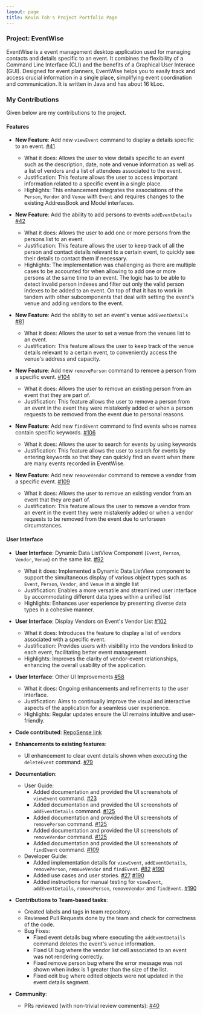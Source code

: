 ```yaml
---
layout: page
title: Kevin Toh's Project Portfolio Page
---
```


### Project: EventWise

EventWise is a event management desktop application used for managing contacts and details specific to an event. It combines the flexibility of a Command Line Interface (CLI) and the benefits of a Graphical User Interace (GUI). Designed for event planners, EventWise helps you to easily track and access crucial information in a single place, simplifying event coordination and communication. It is written in Java and has about 16 kLoc.

### My Contributions
Given below are my contributions to the project.

#### Features

* **New Feature**: Add new `viewEvent` command to display a details specific to an event. [\#41](https://github.com/AY2324S1-CS2103-F13-3/tp/pull/41)
  * What it does: Allows the user to view details specific to an event such as the description, date, note and venue information as well as a list of vendors and a list of attendees associated to the event.
  * Justification: This feature allows the user to access important information related to a specific event in a single place.
  * Highlights: This enhancement integrates the associations of the `Person`, `Vendor` and `Venue` with `Event` and requires changes to the existing AddressBook and Model interfaces.

* **New Feature**: Add the ability to add persons to events `addEventDetails` [\#42](https://github.com/AY2324S1-CS2103-F13-3/tp/pull/42)
  * What it does: Allows the user to add one or more persons from the persons list to an event.
  * Justification: This feature allows the user to keep track of all the person and contact details relevant to a certain event, to quickly see their details to contact them if necessary.
  * Highlights: The implementation was challenging as there are multiple cases to be accounted for when allowing to add one or more persons at the same time to an event. The logic has to be able to detect invalid person indexes and filter out only the valid person indexes to be added to an event. On top of that it has to work in tandem with other subcomponents that deal with setting the event's venue and adding vendors to the event.

* **New Feature**: Add the ability to set an event's venue `addEventDetails` [\#81](https://github.com/AY2324S1-CS2103-F13-3/tp/pull/81)
  * What it does: Allows the user to set a venue from the venues list to an event.
  * Justification: This feature allows the user to keep track of the venue details relevant to a certain event, to conveniently access the venue's address and capacity.

* **New Feature**: Add new `removePerson` command to remove a person from a specific event. [\#104](https://github.com/AY2324S1-CS2103-F13-3/tp/pull/104)
  * What it does: Allows the user to remove an existing person from an event that they are part of.
  * Justification: This feature allows the user to remove a person from an event in the event they were mistakenly added or when a person requests to be removed from the event due to personal reasons.

* **New Feature**: Add new `findEvent` command to find events whose names contain specific keywords. [\#106](https://github.com/AY2324S1-CS2103-F13-3/tp/pull/106)
  * What it does: Allows the user to search for events by using keywords
  * Justification: This feature allows the user to search for events by entering keywords so that they can quickly find an event when there are many events recorded in EventWise.

* **New Feature**: Add new `removeVendor` command to remove a vendor from a specific event. [\#109](https://github.com/AY2324S1-CS2103-F13-3/tp/pull/109)
  * What it does: Allows the user to remove an existing vendor from an event that they are part of.
  * Justification: This feature allows the user to remove a vendor from an event in the event they were mistakenly added or when a vendor requests to be removed from the event due to unforseen circumstances.

#### User Interface

* **User Interface**: Dynamic Data ListView Component (`Event`, `Person`, `Vendor`, `Venue`) on the same list. [\#92](https://github.com/AY2324S1-CS2103-F13-3/tp/pull/92)
  * What it does: Implemented a Dynamic Data ListView component to support the simultaneous display of various object types such as `Event`, `Person`, `Vendor`, and `Venue` in a single list
  * Justification: Enables a more versatile and streamlined user interface by accommodating different data types within a unified list 
  * Highlights: Enhances user experience by presenting diverse data types in a cohesive manner.

* **User Interface**: Display Vendors on Event's Vendor List [\#102](https://github.com/AY2324S1-CS2103-F13-3/tp/pull/102)
  * What it does: Introduces the feature to display a list of vendors associated with a specific event.
  * Justification: Provides users with visibility into the vendors linked to each event, facilitating better event management.
  * Highlights: Improves the clarity of vendor-event relationships, enhancing the overall usability of the application.

* **User Interface**: Other UI Improvements [\#58](https://github.com/AY2324S1-CS2103-F13-3/tp/pull/58)
  * What it does: Ongoing enhancements and refinements to the user interface.
  * Justification: Aims to continually improve the visual and interactive aspects of the application for a seamless user experience.
  * Highlights: Regular updates ensure the UI remains intuitive and user-friendly.

* **Code contributed**: [RepoSense link](https://nus-cs2103-ay2324s1.github.io/tp-dashboard/?search=ktzy0305&breakdown=true)

* **Enhancements to existing features**:
    * UI enhancement to clear event details shown when executing the `deleteEvent` command. [\#79](https://github.com/AY2324S1-CS2103-F13-3/tp/pull/79)

* **Documentation**:
    * User Guide:
        * Added documentation and provided the UI screenshots of `viewEvent` command. [\#23](https://github.com/AY2324S1-CS2103-F13-3/tp/pull/23) 
        * Added documentation and provided the UI screenshots of `addEventDetails` command. [\#125](https://github.com/AY2324S1-CS2103-F13-3/tp/pull/125)
        * Added documentation and provided the UI screenshots of `removePerson` command. [\#125](https://github.com/AY2324S1-CS2103-F13-3/tp/pull/125)
        * Added documentation and provided the UI screenshots of `removeVendor` command. [\#125](https://github.com/AY2324S1-CS2103-F13-3/tp/pull/125)
        * Added documentation and provided the UI screenshots of `findEvent` command. [\#109](https://github.com/AY2324S1-CS2103-F13-3/tp/pull/109)
    * Developer Guide:
        * Added implementation details for `viewEvent`, `addEventDetails`, `removePerson`, `removeVendor` and `findEvent`. [\#82](https://github.com/AY2324S1-CS2103-F13-3/tp/pull/82) [\#190](https://github.com/AY2324S1-CS2103-F13-3/tp/pull/190)
        * Added use cases and user stories. [\#27](https://github.com/AY2324S1-CS2103-F13-3/tp/pull/27) [\#190](https://github.com/AY2324S1-CS2103-F13-3/tp/pull/190)
        * Added instructions for manual testing for `viewEvent`, `addEventDetails`, `removePerson`, `removeVendor` and `findEvent`. [\#190](https://github.com/AY2324S1-CS2103-F13-3/tp/pull/190) 
* **Contributions to Team-based tasks**:
    * Created labels and tags in team repository.
    * Reviewed Pull Requests done by the team and check for correctness of the code.
    * Bug Fixes:
        * Fixed event details bug where executing the `addEventDetails` command deletes the event's venue information.
        * Fixed UI bug where the vendor list cell associated to an event was not rendering correctly.
        * Fixed remove person bug where the error message was not shown when index is 1 greater than the size of the list.
        * Fixed edit bug where edited objects were not updated in the event details segment.

* **Community**:
    * PRs reviewed (with non-trivial review comments): [\#40](https://github.com/AY2324S1-CS2103-F13-3/tp/pull/40)

